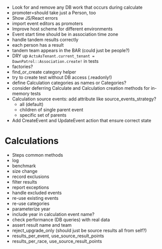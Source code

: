  * Look for and remove any DB work that occurs during calculate
 * promoter=should take just a Person, too
 * Show JS/React errors
 * import event editors as promoters
 * Improve host scheme for different environments
 * Event start time should be in association time zone
 * handle tandem results correctly
  * each person has a result
  * tandem team appears in the BAR (could just be people?)
 * DRY up `ActsAsTenant.current_tenant = DawnPatrol::Association.create!` in tests
 * factories?
 * find_or_create category helper
 * try to create test without DB access (.readonly!)
 * define Calculation categories as names or Categories?
 * consider deferring Calculate and Calculation creation methods for in-memory tests
 * Calculation source events: add attribute like source_events_strategy?
   * all (default)
   * children of single parent event
   * specific set of parents
 * Add CreateEvent and UpdateEvent action that ensure correct state

 Calculations
 ============
 * Steps common methods
  * log
  * benchmark
  * size change
  * record exclusions
 * filter results
 * report exceptions
 * handle excluded events
 * re-use existing events
 * re-use categories
 * parameterize year
 * include year in calculation event name?
 * check performance (DB queries) with real data
 * assert result name and team
 * reject_upgrade_only (should just be source results all from self?)
 * results_per_event, use_source_result_points
 * results_per_race, use_source_result_points
